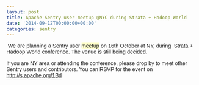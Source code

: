 ```yaml
---
layout: post
title: Apache Sentry user meetup @NYC during Strata + Hadoop World
date: '2014-09-12T00:00:00+00:00'
categories: sentry
---
```

<div style="color: #222222; font-family: arial, sans-serif;">&nbsp;We are planning a Sentry user&nbsp;<span class="il" style="background: #ffffcc;">meetup</span> on 16th October at NY,&nbsp;during&nbsp;&nbsp;Strata + Hadoop World conference. The venue is still being decided.&nbsp;</div> 
  <div style="color: #222222; font-family: arial, sans-serif;"> 
    <p>If you are NY area or attending the conference, please drop by to meet other Sentry users and contributors. You can RSVP for the event on <a href="%20http://s.apache.org/1Bd">http://s.apache.org/1Bd</a></p> 
  </div>
